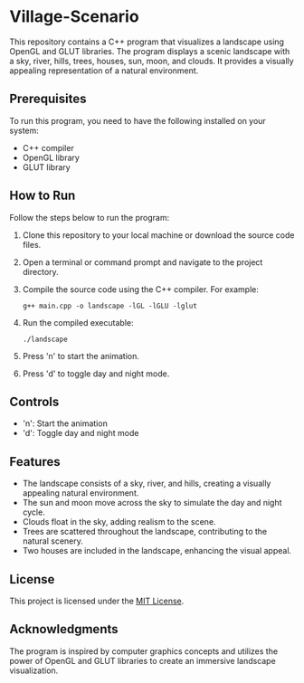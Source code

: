 # Village-Scenario

This repository contains a C++ program that visualizes a landscape using OpenGL and GLUT libraries. The program displays a scenic landscape with a sky, river, hills, trees, houses, sun, moon, and clouds. It provides a visually appealing representation of a natural environment.

## Prerequisites

To run this program, you need to have the following installed on your system:

- C++ compiler
- OpenGL library
- GLUT library

## How to Run

Follow the steps below to run the program:

1. Clone this repository to your local machine or download the source code files.
2. Open a terminal or command prompt and navigate to the project directory.
3. Compile the source code using the C++ compiler. For example:

   ```
   g++ main.cpp -o landscape -lGL -lGLU -lglut
   ```

4. Run the compiled executable:

   ```
   ./landscape
   ```


5. Press 'n' to start the animation.
6. Press 'd' to toggle day and night mode.

## Controls

- 'n': Start the animation
- 'd': Toggle day and night mode

## Features

- The landscape consists of a sky, river, and hills, creating a visually appealing natural environment.
- The sun and moon move across the sky to simulate the day and night cycle.
- Clouds float in the sky, adding realism to the scene.
- Trees are scattered throughout the landscape, contributing to the natural scenery.
- Two houses are included in the landscape, enhancing the visual appeal.

## License

This project is licensed under the [MIT License](LICENSE).

## Acknowledgments

The program is inspired by computer graphics concepts and utilizes the power of OpenGL and GLUT libraries to create an immersive landscape visualization.
